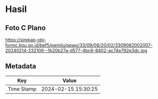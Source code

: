 # Hasil

## Foto C Plano

https://sirekap-obj-formc.kpu.go.id/bef5/pemilu/ppwp/33/09/08/20/02/3309082002007-20240214-232109--1b20b27a-d577-4bc6-8402-ac74e792e3dc.jpg


## Metadata

| Key        | Value               |
| ---------- | ------------------- |
| Time Stamp | 2024-02-15 15:30:25 |



